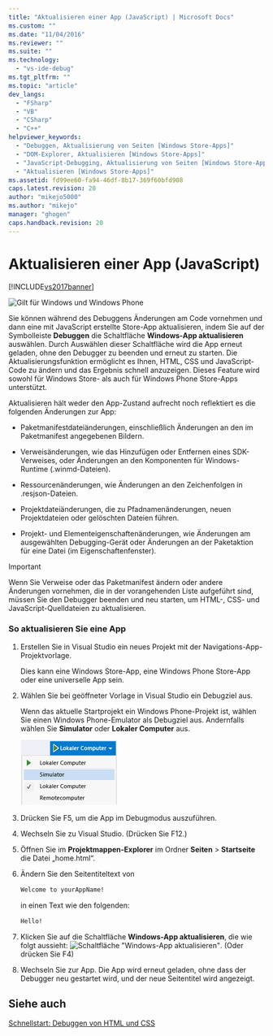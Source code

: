 ```yaml
---
title: "Aktualisieren einer App (JavaScript) | Microsoft Docs"
ms.custom: ""
ms.date: "11/04/2016"
ms.reviewer: ""
ms.suite: ""
ms.technology: 
  - "vs-ide-debug"
ms.tgt_pltfrm: ""
ms.topic: "article"
dev_langs: 
  - "FSharp"
  - "VB"
  - "CSharp"
  - "C++"
helpviewer_keywords: 
  - "Debuggen, Aktualisierung von Seiten [Windows Store-Apps]"
  - "DOM-Explorer, Aktualisieren [Windows Store-Apps]"
  - "JavaScript-Debugging, Aktualisierung von Seiten [Windows Store-Apps]"
  - "Aktualisieren [Windows Store-Apps]"
ms.assetid: fd99ee60-fa94-46df-8b17-369f60bfd908
caps.latest.revision: 20
author: "mikejo5000"
ms.author: "mikejo"
manager: "ghogen"
caps.handback.revision: 20
---
```

# Aktualisieren einer App (JavaScript)
[!INCLUDE[vs2017banner](../code-quality/includes/vs2017banner.md)]

![Gilt für Windows und Windows Phone](~/docs/debugger/media/windows_and_phone_content.png "windows\_and\_phone\_content")  
  
 Sie können während des Debuggens Änderungen am Code vornehmen und dann eine mit JavaScript erstellte Store\-App aktualisieren, indem Sie auf der Symbolleiste **Debuggen** die Schaltfläche **Windows\-App aktualisieren** auswählen.  Durch Auswählen dieser Schaltfläche wird die App erneut geladen, ohne den Debugger zu beenden und erneut zu starten.  Die Aktualisierungsfunktion ermöglicht es Ihnen, HTML, CSS und JavaScript\-Code zu ändern und das Ergebnis schnell anzuzeigen.  Dieses Feature wird sowohl für Windows Store\- als auch für Windows Phone Store\-Apps unterstützt.  
  
 Aktualisieren hält weder den App\-Zustand aufrecht noch reflektiert es die folgenden Änderungen zur App:  
  
-   Paketmanifestdateiänderungen, einschließlich Änderungen an den im Paketmanifest angegebenen Bildern.  
  
-   Verweisänderungen, wie das Hinzufügen oder Entfernen eines SDK\-Verweises, oder Änderungen an den Komponenten für Windows\-Runtime \(.winmd\-Dateien\).  
  
-   Ressourcenänderungen, wie Änderungen an den Zeichenfolgen in .resjson\-Dateien.  
  
-   Projektdateiänderungen, die zu Pfadnamenänderungen, neuen Projektdateien oder gelöschten Dateien führen.  
  
-   Projekt\- und Elementeigenschaftenänderungen, wie Änderungen am ausgewählten Debugging\-Gerät oder Änderungen an der Paketaktion für eine Datei \(im Eigenschaftenfenster\).  
  
> [!IMPORTANT]
>  Wenn Sie Verweise oder das Paketmanifest ändern oder andere Änderungen vornehmen, die in der vorangehenden Liste aufgeführt sind, müssen Sie den Debugger beenden und neu starten, um HTML\-, CSS\- und JavaScript\-Quelldateien zu aktualisieren.  
  
### So aktualisieren Sie eine App  
  
1.  Erstellen Sie in Visual Studio ein neues Projekt mit der Navigations\-App\-Projektvorlage.  
  
     Dies kann eine Windows Store\-App, eine Windows Phone Store\-App oder eine universelle App sein.  
  
2.  Wählen Sie bei geöffneter Vorlage in Visual Studio ein Debugziel aus.  
  
     Wenn das aktuelle Startprojekt ein Windows Phone\-Projekt ist, wählen Sie einen Windows Phone\-Emulator als Debugziel aus.  Andernfalls wählen Sie **Simulator** oder **Lokaler Computer** aus.  
  
     ![Debug&#45;Zielliste auswählen](../debugger/media/js_select_target.png "JS\_Select\_Target")  
  
3.  Drücken Sie F5, um die App im Debugmodus auszuführen.  
  
4.  Wechseln Sie zu Visual Studio.  \(Drücken Sie F12.\)  
  
5.  Öffnen Sie im **Projektmappen\-Explorer** im Ordner **Seiten** \> **Startseite** die Datei „home.html“.  
  
6.  Ändern Sie den Seitentiteltext von  
  
    ```html  
    Welcome to yourAppName!  
    ```  
  
     in einen Text wie den folgenden:  
  
    ```html  
    Hello!  
    ```  
  
7.  Klicken Sie auf die Schaltfläche **Windows\-App aktualisieren**, die wie folgt aussieht: ![Schaltfläche "Windows&#45;App aktualisieren"](~/docs/debugger/media/js_refresh.png "JS\_Refresh").  \(Oder drücken Sie F4\)  
  
8.  Wechseln Sie zur App.  Die App wird erneut geladen, ohne dass der Debugger neu gestartet wird, und der neue Seitentitel wird angezeigt.  
  
## Siehe auch  
 [Schnellstart: Debuggen von HTML und CSS](../debugger/quickstart-debug-html-and-css.md)